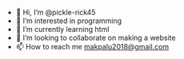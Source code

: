 - 👋 Hi, I’m @pickle-rick45
- 👀 I’m interested in programming
- 🌱 I’m currently learning html
- 💞️ I’m looking to collaborate on making a website
- 📫 How to reach me makpalu2018@gmail.com

<!---
pickle-rick45/pickle-rick45 is a ✨ special ✨ repository because its `README.md` (this file) appears on your GitHub profile.
You can click the Preview link to take a look at your changes.
--->
